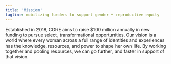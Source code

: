 ```yaml
---
title: 'Mission'
tagline: mobilizing funders to support gender + reproductive equity
---
```


Established in 2018, CGRE aims  to raise $100 million annually in new funding to pursue select, transformational opportunities. Our vision is a world where every woman across a full range of identities and experiences has the knowledge, resources, and power to shape her own life. By working together and pooling resources, we can go further, and faster in support of that vision.
